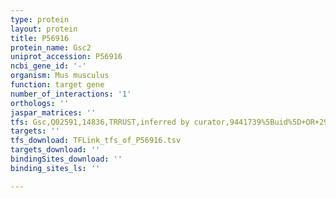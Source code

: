 ```yaml
---
type: protein
layout: protein
title: P56916
protein_name: Gsc2
uniprot_accession: P56916
ncbi_gene_id: '-'
organism: Mus musculus
function: target gene
number_of_interactions: '1'
orthologs: ''
jaspar_matrices: ''
tfs: Gsc,Q02591,14836,TRRUST,inferred by curator,9441739%5Buid%5D+OR+29087512%5Buid%5D,Yes
targets: ''
tfs_download: TFLink_tfs_of_P56916.tsv
targets_download: ''
bindingSites_download: ''
binding_sites_ls: ''

---
```

